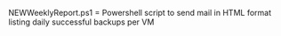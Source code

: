 <title>Various Veeam scripts</title>

NEWWeeklyReport.ps1 = Powershell script to send mail in HTML format listing daily successful backups per VM 
